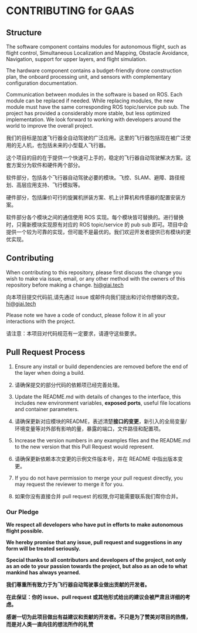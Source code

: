 # CONTRIBUTING for GAAS

## Structure

The software component contains modules for autonomous flight, such as flight control, Simultaneous Localization and Mapping, Obstacle Avoidance, Navigation, support for upper layers, and flight simulation.

The hardware component contains a budget-friendly drone construction plan, the onboard processing unit, and sensors with complementary configuration documentation.

Communication between modules in the software is based on ROS. Each module can be replaced if needed. While replacing modules, the new module must have the same corresponding ROS topic/service pub sub. The project has provided a considerably more stable, but less optimized implementation. We look forward to working with developers around the world to improve the overall project.

我们的目标是加速飞行器全自动驾驶的广泛应用。这里的飞行器包括现在被广泛使用的无人机，也包括未来的小型载人飞行器。

这个项目的目的在于提供一个快速可上手的，稳定的飞行器自动驾驶解决方案。这套方案分为软件和硬件两个部分。


软件部分，包括各个飞行器自动驾驶必要的模块。飞控、SLAM、避障、路径规划、高层应用支持、飞行模拟等。

硬件部分，包括廉价可行的旋翼机拼装方案、机上计算机和传感器的配置安装方案。

软件部分各个模块之间的通信使用 ROS 实现。每个模块皆可替换的。进行替换时，只需新模块实现原有对应的 ROS topic/service 的 pub sub 即可。项目中会提供一个较为可靠的实现，但可能不是最优的。我们欢迎开发者提供已有模块的更优实现。


## Contributing

When contributing to this repository, please first discuss the change you wish to make via issue, email, or any other method with the owners of this repository before making a change. hi@giai.tech

向本项目提交代码前,请先通过 issue 或邮件向我们提出和讨论你想做的改变。hi@giai.tech

Please note we have a code of conduct, please follow it in all your interactions with the project.

请注意：本项目对代码规范有一定要求，请遵守这些要求。

## Pull Request Process

1. Ensure any install or build dependencies are removed before the end of the layer when doing a build.

1. 请确保提交的部分代码的依赖项已经完善处理。

2. Update the README.md with details of changes to the interface, this includes new environment variables, **exposed ports**, useful file locations and container parameters.

2. 请确保更新对应模块的README，表述清楚**接口的变更**，新引入的全局变量/环境变量等对外部有影响的量，暴露的端口，文件路径和配置项。

3. Increase the version numbers in any examples files and the README.md to the new version that this Pull Request would represent.

3. 请确保更新依赖本次变更的示例文件版本号，并在 README 中指出版本变更。

4. If you do not have permission to merge your pull request directly, you may request the reviewer to merge it for you.

4. 如果你没有直接合并 pull request 的权限,你可能需要联系我们帮你合并。

### Our Pledge

**We respect all developers who have put in efforts to make autonomous flight possible.**

**We hereby promise that any issue, pull request and suggestions in any form will be treated seriously.**

**Special thanks to all contributors and developers of the project, not only as an ode to your passion towards the project, but also as an ode to what mankind has always yearned.**


**我们尊重所有致力于为飞行器自动驾驶事业做出贡献的开发者。**

**在此保证：你的 issue、pull request 或其他形式给出的建议会被严肃且详细的考虑。**

**感谢一切为此项目做出有益建议和贡献的开发者。不只是为了赞美对项目的热情，而是对人类一直向往的想法所作的礼赞**



